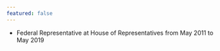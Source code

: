 ```yaml
---
featured: false
---
```

* Federal Representative at House of Representatives from May 2011 to May 2019

